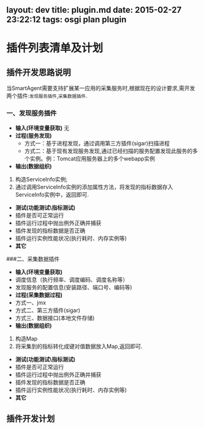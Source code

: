 layout: dev
title: plugin.md
date: 2015-02-27 23:22:12
tags: osgi plan plugin
---

# 插件列表清单及计划

## 插件开发思路说明
当SmartAgent需要支持扩展某一应用的采集服务时,根据现在的设计要求,需开发两个插件:`发现服务插件`,`采集数据插件`.  

### 一、发现服务插件
- **输入(环境变量获取)**
    无
- **过程(服务发现)**
    - 方式一：基于进程发现，通过调用第三方插件(sigar)扫描进程
    - 方式二：基于现有发现服务发现,通过已经扫描的服务配置发现此服务的多个实例。例：Tomcat应用服务器上的多个webapp实例
- **输出(数据组织)**
 1. 构造ServiceInfo实例;
 2. 通过调用ServiceInfo实例的添加属性方法，将发现的指标数据存入ServiceInfo实例中，返回即可.
- **测试(功能测试\指标测试)**
 - 插件是否可正常运行
 - 插件运行过程中抛出例外正确并捕获
 - 插件发现的指标数据是否正确
 - 插件运行实例性能状况(执行耗时、内存实例等)
- **其它**

###二、采集数据插件
- **输入(环境变量获取)**
 - 调度信息（执行频率、调度编码、调度名称等）
 - 发现服务的配置信息(安装路径、端口号、编码等)
- **过程(采集数据过程)**
 - 方式一、jmx
 - 方式二、第三方插件(sigar)
 - 方式三、数据接口(本地文件存储)
- **输出(数据组织)**
 1. 构造Map
 2. 将采集到的指标转化成键对值数据放入Map,返回即可.
- **测试(功能测试\指标测试)**
 - 插件是否可正常运行
 - 插件运行过程中抛出例外正确并捕获
 - 插件发现的指标数据是否正确
 - 插件运行实例性能状况(执行耗时、内存实例等)
- **其它**

## 插件开发计划



